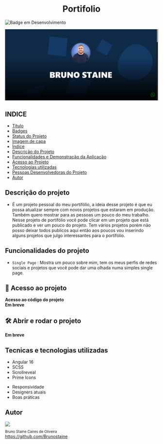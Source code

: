 
<h1 align="center"> Portifolio</h1>

![Badge em Desenvolvimento](https://img.shields.io/static/v1?label=STATUS&message=FINALIZADO&color=GREEN&style=for-the-badge)
  
![Alt text](image-1.png)


## INDICE

* [Título](#titulo)
* [Badges](#badges)
* [Status do Projeto](#status-do-Projeto)
* [Imagem de capa](#Imagem-de-capa)
* [Índice](#índice)
* [Descrição do Projeto](#descrição-do-projeto)
* [Funcionalidades e Demonstração da Aplicação](#funcionalidades-e-demonstração-da-aplicação)
* [Acesso ao Projeto](#acesso-ao-projeto)
* [Tecnologias utilizadas](#tecnologias-utilizadas)
* [Pessoas Desenvolvedoras do Projeto](#pessoas-desenvolvedoras)
* [Autor](#Autor)


## Descrição do projeto

- É um projeto pessoal do meu portifólio, a ideia desse projeto é que eu possa atualizar sempre com novos projetos que estaram em produção. Também quero mostrar para as pessoas um pouco do meu trabalho. Nesse projeto de portifólio você pode clicar em um projeto que está publicado e ver um pouco do projeto. Tem vários projetos porém não posso deixar todos publicos aqui então aos poucos vou inserindo alguns projetos que julgo interessantes para o portifólio.

## Funcionalidades do projeto

- `Single Page` : Mostra um pouco sobre mim, tem os meus perfis de redes sociais e projetos que você pode dar uma olhada numa simples single page.

## 📁 Acesso ao projeto

**Acesso ao código do projeto**<br>
**Em breve**

## 🛠️ Abrir e rodar o projeto

**Em breve**

## Tecnicas e tecnologias utilizadas

* Angular 16
* SCSS
* Scrollreveal
* Prime Icons


- Responsividade
- Designers atuais
- Boas práticas

## Autor

<img src="https://user-images.githubusercontent.com/87622645/157755137-8d22a951-d323-4c33-814e-c0351ebefafe.png" width=115><br>
<sub>Bruno Staine Caires de Oliveira</sub><br>
https://github.com/Brunostaine 
